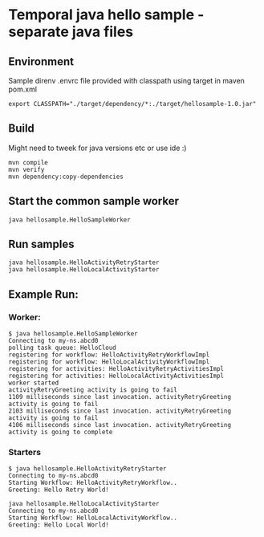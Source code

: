 # Temporal java hello sample - separate java files

## Environment
Sample direnv .envrc file provided with classpath using target in maven pom.xml  
```
export CLASSPATH="./target/dependency/*:./target/hellosample-1.0.jar"
```

## Build
Might need to tweek for java versions etc or use ide :)
```
mvn compile
mvn verify
mvn dependency:copy-dependencies
```

## Start the common sample worker
```
java hellosample.HelloSampleWorker
```

## Run samples
```
java hellosample.HelloActivityRetryStarter
java hellosample.HelloLocalActivityStarter
```

## Example Run:
### Worker:
```
$ java hellosample.HelloSampleWorker
Connecting to my-ns.abcd0
polling task queue: HelloCloud
registering for workflow: HelloActivityRetryWorkflowImpl
registering for workflow: HelloLocalActivityWorkflowImpl
registering for activities: HelloActivityRetryActivitiesImpl
registering for activities: HelloLocalActivityActivitiesImpl
worker started
activityRetryGreeting activity is going to fail
1109 milliseconds since last invocation. activityRetryGreeting activity is going to fail
2103 milliseconds since last invocation. activityRetryGreeting activity is going to fail
4106 milliseconds since last invocation. activityRetryGreeting activity is going to complete
```
### Starters
```
$ java hellosample.HelloActivityRetryStarter
Connecting to my-ns.abcd0
Starting Workflow: HelloActivityRetryWorkflow..
Greeting: Hello Retry World!

java hellosample.HelloLocalActivityStarter
Connecting to my-ns.abcd0
Starting Workflow: HelloLocalActivityWorkflow..
Greeting: Hello Local World!
```
